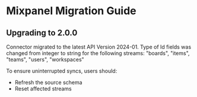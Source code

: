 # Mixpanel Migration Guide

## Upgrading to 2.0.0

Connector migrated to the latest API Version 2024-01. Type of Id fields was changed from integer to string for the following streams: "boards", "items", "teams", "users", "workspaces"

To ensure uninterrupted syncs, users should:
- Refresh the source schema
- Reset affected streams
